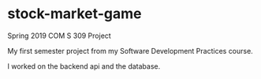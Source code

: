 # stock-market-game
Spring 2019 COM S 309 Project

My first semester project from my Software Development Practices course. 

I worked on the backend api and the database. 
